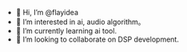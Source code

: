 - 👋 Hi, I’m @flayidea
- 👀 I’m interested in ai, audio algorithm。 
- 🌱 I’m currently learning ai tool.
- 💞️ I’m looking to collaborate on DSP development.

<!---
flayidea/flayidea is a ✨ special ✨ repository because its `README.md` (this file) appears on your GitHub profile.
You can click the Preview link to take a look at your changes.
--->
